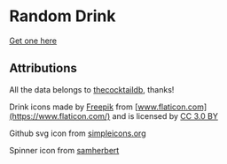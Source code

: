# Random Drink

[Get one here](https://randomdrink.now.sh)

## Attributions

All the data belongs to [thecocktaildb](https://www.thecocktaildb.com/api.php), thanks!

Drink icons made by [Freepik](http://www.freepik.com) from [www.flaticon.com](https://www.flaticon.com/) and is licensed by [CC 3.0 BY](http://creativecommons.org/licenses/by/3.0/)

Github svg icon from [simpleicons.org](https://simpleicons.org/)

Spinner icon from [samherbert](https://samherbert.net/svg-loaders/)